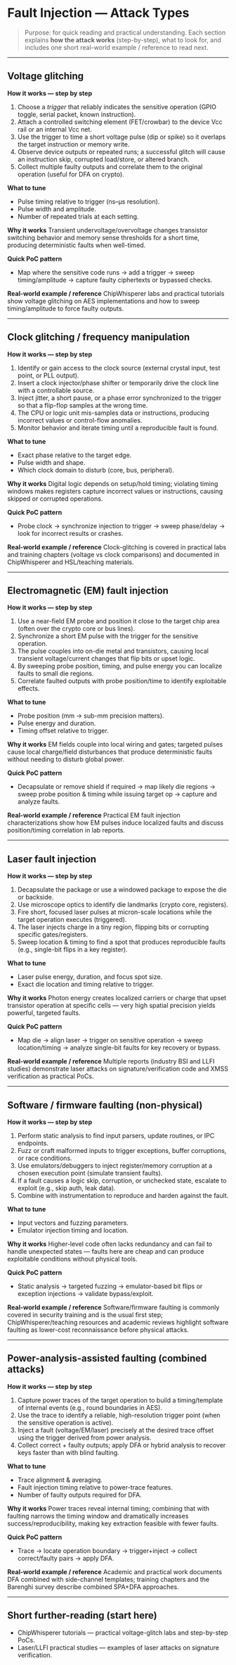 # Fault Injection — Attack Types 

> Purpose: for quick reading and practical understanding. Each section explains **how the attack works** (step-by-step), what to look for, and includes one short real-world example / reference to read next.

---

## Voltage glitching

**How it works — step by step**
1. Choose a *trigger* that reliably indicates the sensitive operation (GPIO toggle, serial packet, known instruction).  
2. Attach a controlled switching element (FET/crowbar) to the device Vcc rail or an internal Vcc net.  
3. Use the trigger to time a short voltage pulse (dip or spike) so it overlaps the target instruction or memory write.  
4. Observe device outputs or repeated runs; a successful glitch will cause an instruction skip, corrupted load/store, or altered branch.  
5. Collect multiple faulty outputs and correlate them to the original operation (useful for DFA on crypto).

**What to tune**
- Pulse timing relative to trigger (ns–µs resolution).  
- Pulse width and amplitude.  
- Number of repeated trials at each setting.

**Why it works**
Transient undervoltage/overvoltage changes transistor switching behavior and memory sense thresholds for a short time, producing deterministic faults when well-timed.

**Quick PoC pattern**
- Map where the sensitive code runs → add a trigger → sweep timing/amplitude → capture faulty ciphertexts or bypassed checks.

**Real-world example / reference**
ChipWhisperer labs and practical tutorials show voltage glitching on AES implementations and how to sweep timing/amplitude to force faulty outputs. 

---

## Clock glitching / frequency manipulation

**How it works — step by step**
1. Identify or gain access to the clock source (external crystal input, test point, or PLL output).  
2. Insert a clock injector/phase shifter or temporarily drive the clock line with a controllable source.  
3. Inject jitter, a short pause, or a phase error synchronized to the trigger so that a flip-flop samples at the wrong time.  
4. The CPU or logic unit mis-samples data or instructions, producing incorrect values or control-flow anomalies.  
5. Monitor behavior and iterate timing until a reproducible fault is found.

**What to tune**
- Exact phase relative to the target edge.  
- Pulse width and shape.  
- Which clock domain to disturb (core, bus, peripheral).

**Why it works**
Digital logic depends on setup/hold timing; violating timing windows makes registers capture incorrect values or instructions, causing skipped or corrupted operations.

**Quick PoC pattern**
- Probe clock → synchronize injection to trigger → sweep phase/delay → look for incorrect results or crashes.

**Real-world example / reference**
Clock-glitching is covered in practical labs and training chapters (voltage vs clock comparisons) and documented in ChipWhisperer and HSL/teaching materials.

---

## Electromagnetic (EM) fault injection

**How it works — step by step**
1. Use a near-field EM probe and position it close to the target chip area (often over the crypto core or bus lines).  
2. Synchronize a short EM pulse with the trigger for the sensitive operation.  
3. The pulse couples into on-die metal and transistors, causing local transient voltage/current changes that flip bits or upset logic.  
4. By sweeping probe position, timing, and pulse energy you can localize faults to small die regions.  
5. Correlate faulted outputs with probe position/time to identify exploitable effects.

**What to tune**
- Probe position (mm → sub-mm precision matters).  
- Pulse energy and duration.  
- Timing offset relative to trigger.

**Why it works**
EM fields couple into local wiring and gates; targeted pulses cause local charge/field disturbances that produce deterministic faults without needing to disturb global power.

**Quick PoC pattern**
- Decapsulate or remove shield if required → map likely die regions → sweep probe position & timing while issuing target op → capture and analyze faults.

**Real-world example / reference**
Practical EM fault injection characterizations show how EM pulses induce localized faults and discuss position/timing correlation in lab reports.

---

## Laser fault injection

**How it works — step by step**
1. Decapsulate the package or use a windowed package to expose the die or backside.  
2. Use microscope optics to identify die landmarks (crypto core, registers).  
3. Fire short, focused laser pulses at micron-scale locations while the target operation executes (triggered).  
4. The laser injects charge in a tiny region, flipping bits or corrupting specific gates/registers.  
5. Sweep location & timing to find a spot that produces reproducible faults (e.g., single-bit flips in a key register).

**What to tune**
- Laser pulse energy, duration, and focus spot size.  
- Exact die location and timing relative to trigger.

**Why it works**
Photon energy creates localized carriers or charge that upset transistor operation at specific cells — very high spatial precision yields powerful, targeted faults.

**Quick PoC pattern**
- Map die → align laser → trigger on sensitive operation → sweep location/timing → analyze single-bit faults for key recovery or bypass.

**Real-world example / reference**
Multiple reports (industry BSI and LLFI studies) demonstrate laser attacks on signature/verification code and XMSS verification as practical PoCs.

---

## Software / firmware faulting (non-physical)

**How it works — step by step**
1. Perform static analysis to find input parsers, update routines, or IPC endpoints.  
2. Fuzz or craft malformed inputs to trigger exceptions, buffer corruptions, or race conditions.  
3. Use emulators/debuggers to inject register/memory corruption at a chosen execution point (simulate transient faults).  
4. If a fault causes a logic skip, corruption, or unchecked state, escalate to exploit (e.g., skip auth, leak data).  
5. Combine with instrumentation to reproduce and harden against the fault.

**What to tune**
- Input vectors and fuzzing parameters.  
- Emulator injection timing and location.

**Why it works**
Higher-level code often lacks redundancy and can fail to handle unexpected states — faults here are cheap and can produce exploitable conditions without physical tools.

**Quick PoC pattern**
- Static analysis → targeted fuzzing → emulator-based bit flips or exception injections → validate bypass/exploit.

**Real-world example / reference**
Software/firmware faulting is commonly covered in security training and is the usual first step; ChipWhisperer/teaching resources and academic reviews highlight software faulting as lower-cost reconnaissance before physical attacks.

---

## Power-analysis-assisted faulting (combined attacks)

**How it works — step by step**
1. Capture power traces of the target operation to build a timing/template of internal events (e.g., round boundaries in AES).  
2. Use the trace to identify a reliable, high-resolution trigger point (when the sensitive operation is active).  
3. Inject a fault (voltage/EM/laser) precisely at the desired trace offset using the trigger derived from power analysis.  
4. Collect correct + faulty outputs; apply DFA or hybrid analysis to recover keys faster than with blind faulting.

**What to tune**
- Trace alignment & averaging.  
- Fault injection timing relative to power-trace features.  
- Number of faulty outputs required for DFA.

**Why it works**
Power traces reveal internal timing; combining that with faulting narrows the timing window and dramatically increases success/reproducibility, making key extraction feasible with fewer faults.

**Quick PoC pattern**
- Trace → locate operation boundary → trigger+inject → collect correct/faulty pairs → apply DFA.

**Real-world example / reference**
Academic and practical work documents DFA combined with side-channel templates; training chapters and the Barenghi survey describe combined SPA+DFA approaches.

---

## Short further-reading (start here) 
- ChipWhisperer tutorials — practical voltage-glitch labs and step-by-step PoCs.
- Laser/LLFI practical studies — examples of laser attacks on signature verification.

